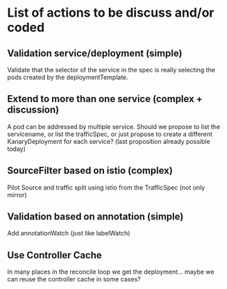 # List of actions to be discuss and/or coded

## Validation service/deployment (simple)
Validate that the selector of the service in the spec is really selecting the pods created by the deploymentTemplate.

## Extend to more than one service (complex + discussion)
A pod can be addressed by multiple service.
Should we propose to list the servicename, or list the trafficSpec, or just propose to create a different KanaryDeployment for each service? (last proposition already possible today)

## SourceFilter based on istio (complex)
Pilot Source and traffic split using istio from the TrafficSpec (not only mirror)

## Validation based on annotation (simple)
Add annotationWatch (just like labelWatch)

## Use Controller Cache
In many places in the reconcile loop we get the deployment... maybe we can reuse the controller cache in some cases?